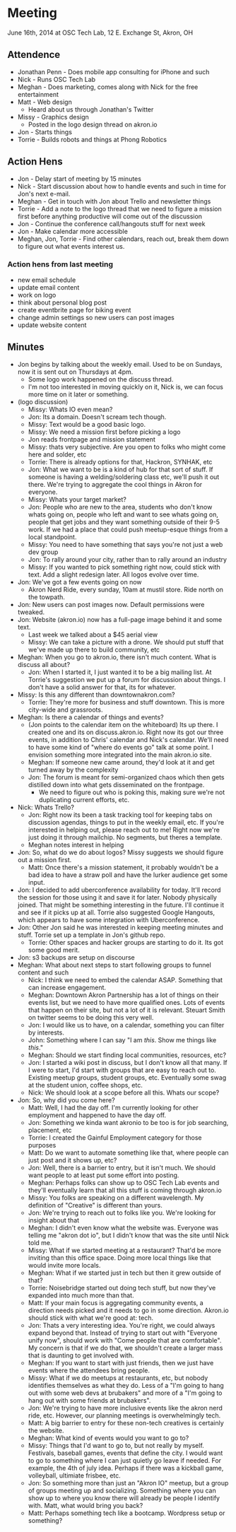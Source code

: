 # Meeting
June 16th, 2014 at OSC Tech Lab, 12 E. Exchange St, Akron, OH

## Attendence

* Jonathan Penn - Does mobile app consulting for iPhone and such
* Nick - Runs OSC Tech Lab
* Meghan - Does marketing, comes along with Nick for the free entertainment
* Matt - Web design
  * Heard about us through Jonathan's Twitter
* Missy - Graphics design
  * Posted in the logo design thread on akron.io
* Jon - Starts things
* Torrie - Builds robots and things at Phong Robotics

## Action Hens

* Jon - Delay start of meeting by 15 minutes
* Nick - Start discussion about how to handle events and such in time for Jon's
  next e-mail.
* Meghan - Get in touch with Jon about Trello and newsletter things
* Torrie - Add a note to the logo thread that we need to figure a mission first
  before anything productive will come out of the discussion
* Jon - Continue the conference call/hangouts stuff for next week
* Jon - Make calendar more accessible
* Meghan, Jon, Torrie - Find other calendars, reach out, break them down to
  figure out what events interest us.

### Action hens from last meeting

* new email schedule
* update email content
* work on logo
* think about personal blog post
* create eventbrite page for biking event
* change admin settings so new users can post images
* update website content

## Minutes

* Jon begins by talking about the weekly email. Used to be on Sundays, now it is
  sent out on Thursdays at 4pm.
  * Some logo work happened on the discuss thread.
  * I'm not too interested in moving quickly on it, Nick is, we can focus more
    time on it later or something.
* (logo discussion)
  * Missy: Whats IO even mean?
  * Jon: Its a domain. Doesn't scream tech though.
  * Missy: Text would be a good basic logo.
  * Missy: We need a mission first before picking a logo
  * Jon reads frontpage and mission statement
  * Missy: thats very subjective. Are you open to folks who might come here and
    solder, etc
  * Torrie: There is already options for that, Hackron, SYNHAK, etc
  * Jon: What we want to be is a kind of hub for that sort of stuff. If someone
    is having a welding/soldering class etc, we'll push it out there. We're
    trying to aggregate the cool things in Akron for everyone.
  * Missy: Whats your target market?
  * Jon: People who are new to the area, students who don't know whats going on,
    people who left and want to see whats going on, people that get jobs and
    they want something outside of their 9-5 work. If we had a place that could
    push meetup-esque things from a local standpoint.
  * Missy: You need to have something that says you're not just a web dev group
  * Jon: To rally around your city, rather than to rally around an industry
  * Missy: If you wanted to pick something right now, could stick with text. Add
    a slight redesign later. All logos evolve over time.
* Jon: We've got a few events going on now
  * Akron Nerd Ride, every sunday, 10am at mustil store. Ride north on the
    towpath.
* Jon: New users can post images now. Default permissions were tweaked.
* Jon: Website (akron.io) now has a full-page image behind it and some text.
  * Last week we talked about a $45 aerial view
  * Missy: We can take a picture with a drone. We should put stuff that we've
    made up there to build community, etc
* Meghan: When you go to akron.io, there isn't much content. What is discuss all
  about?
  * Jon: When I started it, I just wanted it to be a big mailing list. At
    Torrie's suggestion we put up a forum for discussion about things. I don't
    have a solid answer for that, its for whatever.
* Missy: Is this any different than downtownakron.com?
  * Torrie: They're more for business and stuff downtown. This is more city-wide
    and grassroots.
* Meghan: Is there a calendar of things and events?
  * (Jon points to the calendar item on the whiteboard) Its up there. I created
    one and its on discuss.akron.io. Right now its got our three events, in
    addition to Chris' calendar and Nick's calendar. We'll need to have some
    kind of "where do events go" talk at some point. I envision something more
    integrated into the main akron.io site.
  * Meghan: If someone new came around, they'd look at it and get turned away by
    the complexity
  * Jon: The forum is meant for semi-organized chaos which then gets distilled
    down into what gets disseminated on the frontpage.
    * We need to figure out who is poking this, making sure we're not
      duplicating current efforts, etc.
* Nick: Whats Trello?
  * Jon: Right now its been a task tracking tool for keeping tabs on discussion
    agendas, things to put in the weekly email, etc. If you're interested in
    helping out, please reach out to me! Right now we're just doing it through
    mailchip. No segments, but theres a template.
  * Meghan notes interest in helping
* Jon: So, what do we do about logos? Missy suggests we should figure out a
  mission first.
  * Matt: Once there's a mission statement, it probably wouldn't be a bad idea
    to have a straw poll and have the lurker audience get some input.
* Jon: I decided to add uberconference availability for today. It'll record the
  session for those using it and save it for later. Nobody physically joined.
  That might be something interesting in the future. I'll continue it and see if
  it picks up at all.  Torrie also suggested Google Hangouts, which appears to
  have some integration with Uberconference.
* Jon: Other Jon said he was interested in keeping meeting minutes and stuff.
  Torrie set up a template in Jon's github repo.
  * Torrie: Other spaces and hacker groups are starting to do it. Its got some
    good merit.
* Jon: s3 backups are setup on discourse
* Meghan: What about next steps to start following groups to funnel content and
  such
  * Nick: I think we need to embed the calendar ASAP. Something that can
    increase engagement.
  * Meghan: Downtown Akron Partnership has a lot of things on their events list,
    but we need to have more qualified ones. Lots of events that happen on their
    site, but not a lot of it is relevant. Steuart Smith on twitter seems to be
    doing this very well.
  * Jon: I would like us to have, on a calendar, something you can filter by
    interests.
  * John: Something where I can say "I am *this*. Show me things like *this*."
  * Meghan: Should we start finding local communities, resources, etc?
  * Jon: I started a wiki post in discuss, but I don't know all that many. If I
    were to start, I'd start with groups that are easy to reach out to. Existing
    meetup groups, student groups, etc. Eventually some swag at the student
    union, coffee shops, etc.
  * Nick: We should look at a scope before all this. Whats our scope?
* Jon: So, why did you come here?
  * Matt: Well, I had the day off. I'm currently looking for other employment
    and happened to have the day off.
  * Jon: Something we kinda want akronio to be too is for job searching,
    placement, etc
  * Torrie: I created the Gainful Employment category for those purposes
  * Matt: Do we want to automate something like that, where people can just post
    and it shows up, etc?
  * Jon: Well, there is a barrier to entry, but it isn't much. We should want
    people to at least put some effort into posting.
  * Meghan: Perhaps folks can show up to OSC Tech Lab events and they'll
    eventually learn that all this stuff is coming through akron.io
  * Missy: You folks are speaking on a different wavelength. My definition of
    "Creative" is different than  yours.
  * Jon: We're trying to reach out to folks like you. We're looking for insight
    about that
  * Meghan: I didn't even know what the website was. Everyone was telling me
    "akron dot io", but I didn't know that was the site until Nick told me.
  * Missy: What if we started meeting at a restaurant? That'd be more inviting
    than this office space. Doing more local things like that would invite more
    locals.
  * Meghan: What if we started just in tech but then it grew outside of that?
  * Torrie: Noisebridge started out doing tech stuff, but now they've expanded
    into much more than that.
  * Matt: If your main focus is aggregating community events, a direction needs
    picked and it needs to go in some direction. Akron.io should stick with what
    we're good at: tech.
  * Jon: Thats a very interesting idea. You're right, we could always expand
    beyond that. Instead of trying to start out with "Everyone unify now",
    should work with "Come people that are comfortable". My concern is that if
    we do that, we shouldn't create a larger mass that is daunting to get
    involved with.
  * Meghan: If you want to start with just friends, then we just have events
    where the attendees bring people.
  * Missy: What if we do meetups at restaurants, etc, but nobody identifies
    themselves as what they do. Less of a "I'm going to hang out with some web
    devs at brubakers" and more of a "I'm going to hang out with some friends at
    brubakers".
  * Jon: We're trying to have more inclusive events like the akron nerd ride,
    etc. However, our planning meetings is overwhelmingly tech.
  * Matt: A big barrier to entry for these non-tech creatives is certainly the
    website.
  * Meghan: What kind of events would you want to go to?
  * Missy: Things that I'd want to go to, but not really by myself. Festivals,
    baseball games, events that define the city. I would want to go to something
    where I can just quietly go leave if needed. For example, the 4th of july
    idea. Perhaps if there was a kickball game, volleyball, ultimiate frisbee,
    etc.
  * Jon: So something more than just an "Akron IO" meetup, but a group of groups
    meeting up and socializing. Something where you can show up to where you
    know there will already be people I identify with. Matt, what would bring
    you back?
  * Matt: Perhaps something tech like a bootcamp. Wordpress setup or something?
